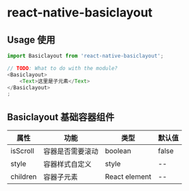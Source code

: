 <!--
 * @Author: kanglang
 * @Date: 2022-01-19 15:08:26
 * @LastEditors: kanglang
 * @LastEditTime: 2022-01-19 17:22:53
 * @Description: 
-->

# react-native-basiclayout

## Usage 使用
```javascript
import Basiclayout from 'react-native-basiclayout';

// TODO: What to do with the module?
<Basiclayout>
    <Text>这里是子元素</Text>
</Basiclayout>
;
```
## Basiclayout 基础容器组件

| 属性                 | 功能                    | 类型             | 默认值     |
| ------------------- | -----------------------  | -------------   | ---------  |
| isScroll            | 容器是否需要滚动          | boolean         | false      |
| style               | 容器样式自定义            | style           | --         |
| children            | 容器子元素                | React element   |  --        |